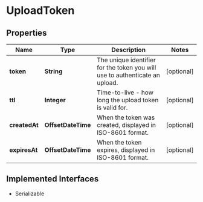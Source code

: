 

# UploadToken

## Properties

Name | Type | Description | Notes
------------ | ------------- | ------------- | -------------
**token** | **String** | The unique identifier for the token you will use to authenticate an upload. |  [optional]
**ttl** | **Integer** | Time-to-live - how long the upload token is valid for. |  [optional]
**createdAt** | **OffsetDateTime** | When the token was created, displayed in ISO-8601 format. |  [optional]
**expiresAt** | **OffsetDateTime** | When the token expires, displayed in ISO-8601 format. |  [optional]


## Implemented Interfaces

* Serializable


